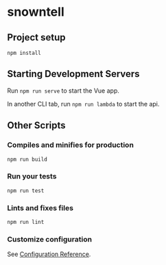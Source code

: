 # snowntell

## Project setup
```
npm install
```
## Starting Development Servers

Run ```npm run serve``` to start the Vue app.

In another CLI tab, run ```npm run lambda``` to start the api.




## Other Scripts
### Compiles and minifies for production
```
npm run build
```

### Run your tests
```
npm run test
```

### Lints and fixes files
```
npm run lint
```

### Customize configuration
See [Configuration Reference](https://cli.vuejs.org/config/).
